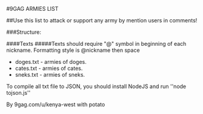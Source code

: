 #9GAG ARMIES LIST

##Use this list to attack or support any army by mention users in comments! 

###Structure:

####Texts
#####Texts should require "@" symbol in beginning of each nickname. Formatting style is @nickname then space
* doges.txt - armies of doges.
* cates.txt - armies of cates.
* sneks.txt - armies of sneks.

To compile all txt file to JSON, you should install NodeJS and run ''node tojson.js''

By 9gag.com/u/kenya-west with potato 